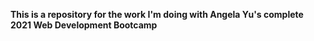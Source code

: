 <b>This is a repository for the work I'm doing with Angela Yu's complete 2021 Web Development Bootcamp</b>
